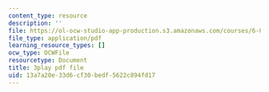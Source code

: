```yaml
---
content_type: resource
description: ''
file: https://ol-ocw-studio-app-production.s3.amazonaws.com/courses/6-0001-introduction-to-computer-science-and-programming-in-python-fall-2016/13a7a20e33d6cf30bedf5622c894fd17_qq7I2MQNrtU.pdf
file_type: application/pdf
learning_resource_types: []
ocw_type: OCWFile
resourcetype: Document
title: 3play pdf file
uid: 13a7a20e-33d6-cf30-bedf-5622c894fd17
---
```

